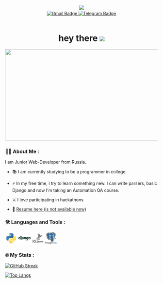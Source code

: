 <div id="header" align="center">
  <img src="https://media.giphy.com/media/7NoNw4pMNTvgc/giphy.gif" width="100"/>
  <div id="badges">
  <a href="mailto:l1napochtipol1na@gmail.com">
    <img src="https://img.shields.io/badge/Gmail-D14836?style=for-the-badge&logo=gmail&logoColor=white" alt="Gmail Badge"/>
  </a>
  <a href="https://t.me/Pol1naQ">
    <img src="https://img.shields.io/badge/Telegram-2CA5E0?style=for-the-badge&logo=telegram&logoColor=white" alt="Telegram Badge"/>
  </a>
  </div>
  <div id="counter">
    <img src="https://komarev.com/ghpvc/?username=Pol1naQ&style=flat-square&color=blue" alt=""/>
  </div>
  <h1>
    hey there
    <img src="https://media.giphy.com/media/hvRJCLFzcasrR4ia7z/giphy.gif" width="30px"/>
  </h1>
</div>
<div id='about' align="center">
  <img src="https://media.giphy.com/media/LMcB8XospGZO8UQq87/giphy.gif" width="600" height="300"/>
</div>


### :woman_technologist: About Me :

I am Junior Web-Developer from Russia. 

- :books: I am currently studying to be a programmer in college.

- :zap: In my free time, I try to learn something new. I can write parsers, basic Django and now I'm taking an Automation QA course.

- :crossed_swords: I love participating in hackathons

- :bookmark_tabs: <a href="http://pol1naq.pythonanywhere.com/">Resume here (is not available now) </a>


### :hammer_and_wrench: Languages and Tools :

<div>
  <img src="https://github.com/devicons/devicon/blob/master/icons/python/python-original.svg" title="Python" alt="Python" width="40" height="40"/>
   <img src="https://github.com/devicons/devicon/blob/master/icons/django/django-plain-wordmark.svg" title="Django" alt="Django" width="40" height="40"/>
   <img src="https://github.com/devicons/devicon/blob/master/icons/microsoftsqlserver/microsoftsqlserver-plain-wordmark.svg" title="MSSQL" alt="MSSQL" width="40" height="40"/>
     <img src="https://github.com/devicons/devicon/blob/master/icons/postgresql/postgresql-original-wordmark.svg" title="Postresql" alt="Postresql" width="40" height="40"/>
</div>


### :fire: My Stats :

[![GitHub Streak](http://github-readme-streak-stats.herokuapp.com?user=Pol1na&theme=dark&date_format=j%20M%5B%20Y%5D)](https://git.io/streak-stats)

[![Top Langs](https://github-readme-stats.vercel.app/api/top-langs/?username=Pol1na&layout=compact&theme=vision-friendly-dark)](https://github.com/anuraghazra/github-readme-stats)

<!--
**Pol1na/Pol1na** is a ✨ _special_ ✨ repository because its `README.md` (this file) appears on your GitHub profile.

Here are some ideas to get you started:

- 🔭 I’m currently working on ...
- 🌱 I’m currently learning ...
- 👯 I’m looking to collaborate on ...
- 🤔 I’m looking for help with ...
- 💬 Ask me about ...
- 📫 How to reach me: ...
- 😄 Pronouns: ...
- ⚡ Fun fact: ...
-->
